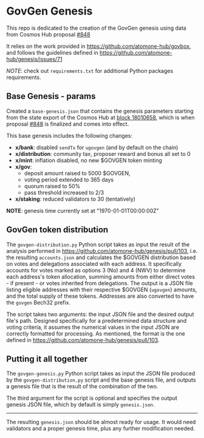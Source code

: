 # GovGen Genesis

This repo is dedicated to the creation of the GovGen genesis using data from
Cosmos Hub proposal [#848](https://www.mintscan.io/cosmos/proposals/848)

It relies on the work provided in https://github.com/atomone-hub/govbox, 
and follows the guidelines defined in https://github.com/atomone-hub/genesis/issues/71

*NOTE*: check out `requirements.txt` for additional Python packages requirements.


## Base Genesis - params

Created a `base-genesis.json` that contains the genesis parameters starting from 
the state export of the Cosmos Hub at [block 18010658](https://www.mintscan.io/cosmos/block/18010658),
which is when proposal [#848](https://www.mintscan.io/cosmos/proposals/848)
is finalized and comes into effect.

This base genesis includes the following changes:

- **x/bank**: disabled `sendTx` for `ugovgen` (and by default on the chain)
- **x/distribution**: community tax, proposer reward and bonus all set to 0
- **x/mint**: inflation disabled, no new $GOVGEN token minting
- **x/gov**: 
	- deposit amount raised to 5000 $GOVGEN, 
	- voting period extended to 365 days
	- quorum raised to 50% 
	- pass threshold increased to 2/3
- **x/staking**: reduced validators to 30 (tentatively)


**NOTE**: genesis time currently set at "1970-01-01T00:00:00Z"


## GovGen token distribution

The `govgen-distribution.py` Python script takes as input the result of the 
analysis performed in https://github.com/atomone-hub/genesis/pull/103, i.e.
the resulting `accounts.json` and calculates the $GOVGEN distribution based on
votes and delegations associated with each address. It specifically accounts 
for votes marked as options 3 (No) and 4 (NWV) to determine each address's 
token allocation, summing amounts from either direct votes - if present - or 
votes inherited from delegations. The output is a JSON file listing eligible 
addresses with their respective $GOVGEN (`ugovgen`) amounts, and the total 
supply of these tokens. 
Addresses are also converted to have the `govgen` Bech32 prefix.

The script takes two arguments: the input JSON file and the desired output 
file's path. 
Designed specifically for a predetermined data structure and voting criteria, 
it assumes the numerical values in the input JSON are correctly formatted for 
processing. As mentioned, the format is the one defined in 
https://github.com/atomone-hub/genesis/pull/103.


## Putting it all together

The `govgen-genesis.py` Python script takes as input the JSON file produced by 
the `govgen-distribution.py` script and the base genesis file, and outputs a 
genesis file that is the result of the combination of the two.

The third argument for the script is optional and specifies the output genesis
JSON file, which by default is simply `genesis.json`.

---

The resulting `genesis.json` should be almost ready for usage. 
It would need validators and a proper genesis time, plus any further 
modification needed.
